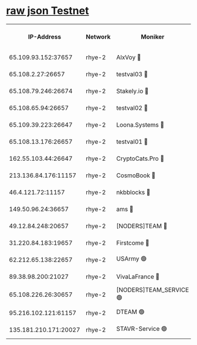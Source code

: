 
[raw json Testnet](https://rpc-check.quickt.stavr.tech/quickt/rpc-quickt-result.json)
=


<table><tr><th>IP-Address</th><th>Network</th><th>Moniker</th><th>Latest Block Height</th><th>Earliest Block Height</th><th>Catching Up</th><th>Tx Index</th><th>Voting Power</th><th>Scan Time</th></tr><tr><td>65.109.93.152:37657</td><td>rhye-2</td><td>AlxVoy 🔴</td><td>274108</td><td>1</td><td>False</td><td>on</td><td>144071</td><td>2024-01-10T15:41:12.233954698UTC</td></tr><tr><td>65.108.2.27:26657</td><td>rhye-2</td><td>testval03 🔴</td><td>274108</td><td>1</td><td>False</td><td>on</td><td>11002050</td><td>2024-01-10T15:41:15.365985703UTC</td></tr><tr><td>65.108.79.246:26674</td><td>rhye-2</td><td>Stakely.io 🔴</td><td>274109</td><td>1</td><td>False</td><td>on</td><td>10010</td><td>2024-01-10T15:41:19.827116260UTC</td></tr><tr><td>65.108.65.94:26657</td><td>rhye-2</td><td>testval02 🔴</td><td>274110</td><td>1</td><td>False</td><td>on</td><td>11002050</td><td>2024-01-10T15:41:22.555195607UTC</td></tr><tr><td>65.109.39.223:26647</td><td>rhye-2</td><td>Loona.Systems 🔴</td><td>274110</td><td>1</td><td>False</td><td>off</td><td>86949</td><td>2024-01-10T15:41:25.039138179UTC</td></tr><tr><td>65.108.13.176:26657</td><td>rhye-2</td><td>testval01 🔴</td><td>274110</td><td>1</td><td>False</td><td>on</td><td>13082010</td><td>2024-01-10T15:41:25.782519680UTC</td></tr><tr><td>162.55.103.44:26647</td><td>rhye-2</td><td>CryptoCats.Pro 🔴</td><td>274116</td><td>1</td><td>False</td><td>off</td><td>9999</td><td>2024-01-10T15:41:58.193065859UTC</td></tr><tr><td>213.136.84.176:11157</td><td>rhye-2</td><td>CosmoBook 🔴</td><td>274115</td><td>65301</td><td>False</td><td>off</td><td>1528057</td><td>2024-01-10T15:41:51.785412312UTC</td></tr><tr><td>46.4.121.72:11157</td><td>rhye-2</td><td>nkbblocks 🔴</td><td>274107</td><td>70101</td><td>False</td><td>off</td><td>81491</td><td>2024-01-10T15:41:07.315208541UTC</td></tr><tr><td>149.50.96.24:36657</td><td>rhye-2</td><td>ams 🔴</td><td>274113</td><td>133501</td><td>False</td><td>on</td><td>10786</td><td>2024-01-10T15:41:41.213601274UTC</td></tr><tr><td>49.12.84.248:20657</td><td>rhye-2</td><td>[NODERS]TEAM 🔴</td><td>274113</td><td>146001</td><td>False</td><td>on</td><td>59690</td><td>2024-01-10T15:41:38.700498257UTC</td></tr><tr><td>31.220.84.183:19657</td><td>rhye-2</td><td>Firstcome 🔴</td><td>274108</td><td>165001</td><td>False</td><td>off</td><td>724902</td><td>2024-01-10T15:41:14.946496678UTC</td></tr><tr><td>62.212.65.138:22657</td><td>rhye-2</td><td>USArmy 🟢</td><td>274108</td><td>198001</td><td>False</td><td>on</td><td>0</td><td>2024-01-10T15:41:14.584305469UTC</td></tr><tr><td>89.38.98.200:21027</td><td>rhye-2</td><td>VivaLaFrance 🔴</td><td>274107</td><td>220501</td><td>False</td><td>off</td><td>10000</td><td>2024-01-10T15:41:09.776692819UTC</td></tr><tr><td>65.108.226.26:30657</td><td>rhye-2</td><td>[NODERS]TEAM_SERVICE 🟢</td><td>274110</td><td>241501</td><td>False</td><td>on</td><td>0</td><td>2024-01-10T15:41:25.440954390UTC</td></tr><tr><td>95.216.102.121:61157</td><td>rhye-2</td><td>DTEAM 🟢</td><td>274109</td><td>260701</td><td>False</td><td>on</td><td>0</td><td>2024-01-10T15:41:20.191607430UTC</td></tr><tr><td>135.181.210.171:20027</td><td>rhye-2</td><td>STAVR-Service 🟢</td><td>274112</td><td>271501</td><td>False</td><td>on</td><td>0</td><td>2024-01-10T15:41:36.369714558UTC</td></tr></table>